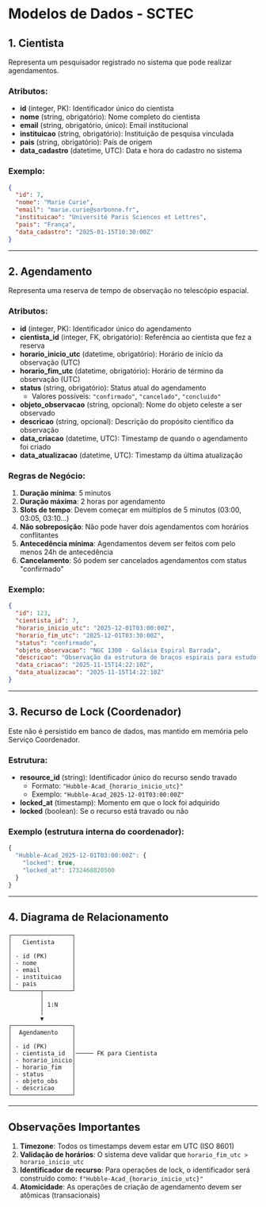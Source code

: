 # Modelos de Dados - SCTEC

## 1. Cientista

Representa um pesquisador registrado no sistema que pode realizar agendamentos.

### Atributos:
- **id** (integer, PK): Identificador único do cientista
- **nome** (string, obrigatório): Nome completo do cientista
- **email** (string, obrigatório, único): Email institucional
- **instituicao** (string, obrigatório): Instituição de pesquisa vinculada
- **pais** (string, obrigatório): País de origem
- **data_cadastro** (datetime, UTC): Data e hora do cadastro no sistema

### Exemplo:
```json
{
  "id": 7,
  "nome": "Marie Curie",
  "email": "marie.curie@sorbonne.fr",
  "instituicao": "Université Paris Sciences et Lettres",
  "pais": "França",
  "data_cadastro": "2025-01-15T10:30:00Z"
}
```

---

## 2. Agendamento

Representa uma reserva de tempo de observação no telescópio espacial.

### Atributos:
- **id** (integer, PK): Identificador único do agendamento
- **cientista_id** (integer, FK, obrigatório): Referência ao cientista que fez a reserva
- **horario_inicio_utc** (datetime, obrigatório): Horário de início da observação (UTC)
- **horario_fim_utc** (datetime, obrigatório): Horário de término da observação (UTC)
- **status** (string, obrigatório): Status atual do agendamento
  - Valores possíveis: `"confirmado"`, `"cancelado"`, `"concluido"`
- **objeto_observacao** (string, opcional): Nome do objeto celeste a ser observado
- **descricao** (string, opcional): Descrição do propósito científico da observação
- **data_criacao** (datetime, UTC): Timestamp de quando o agendamento foi criado
- **data_atualizacao** (datetime, UTC): Timestamp da última atualização

### Regras de Negócio:
1. **Duração mínima**: 5 minutos
2. **Duração máxima**: 2 horas por agendamento
3. **Slots de tempo**: Devem começar em múltiplos de 5 minutos (03:00, 03:05, 03:10...)
4. **Não sobreposição**: Não pode haver dois agendamentos com horários conflitantes
5. **Antecedência mínima**: Agendamentos devem ser feitos com pelo menos 24h de antecedência
6. **Cancelamento**: Só podem ser cancelados agendamentos com status "confirmado"

### Exemplo:
```json
{
  "id": 123,
  "cientista_id": 7,
  "horario_inicio_utc": "2025-12-01T03:00:00Z",
  "horario_fim_utc": "2025-12-01T03:30:00Z",
  "status": "confirmado",
  "objeto_observacao": "NGC 1300 - Galáxia Espiral Barrada",
  "descricao": "Observação da estrutura de braços espirais para estudo de formação estelar",
  "data_criacao": "2025-11-15T14:22:10Z",
  "data_atualizacao": "2025-11-15T14:22:10Z"
}
```

---

## 3. Recurso de Lock (Coordenador)

Este não é persistido em banco de dados, mas mantido em memória pelo Serviço Coordenador.

### Estrutura:
- **resource_id** (string): Identificador único do recurso sendo travado
  - Formato: `"Hubble-Acad_{horario_inicio_utc}"`
  - Exemplo: `"Hubble-Acad_2025-12-01T03:00:00Z"`
- **locked_at** (timestamp): Momento em que o lock foi adquirido
- **locked** (boolean): Se o recurso está travado ou não

### Exemplo (estrutura interna do coordenador):
```javascript
{
  "Hubble-Acad_2025-12-01T03:00:00Z": {
    "locked": true,
    "locked_at": 1732468820500
  }
}
```

---

## 4. Diagrama de Relacionamento

```
┌─────────────────┐
│   Cientista     │
│                 │
│ - id (PK)       │
│ - nome          │
│ - email         │
│ - instituicao   │
│ - pais          │
└────────┬────────┘
         │
         │ 1:N
         │
         ▼
┌─────────────────┐
│  Agendamento    │
│                 │
│ - id (PK)       │
│ - cientista_id  │───── FK para Cientista
│ - horario_inicio│
│ - horario_fim   │
│ - status        │
│ - objeto_obs    │
│ - descricao     │
└─────────────────┘
```

---

## Observações Importantes

1. **Timezone**: Todos os timestamps devem estar em UTC (ISO 8601)
2. **Validação de horários**: O sistema deve validar que `horario_fim_utc > horario_inicio_utc`
3. **Identificador de recurso**: Para operações de lock, o identificador será construído como: `f"Hubble-Acad_{horario_inicio_utc}"`
4. **Atomicidade**: As operações de criação de agendamento devem ser atômicas (transacionais)